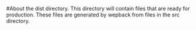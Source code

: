 #About the dist directory.
This directory will contain files that are ready for production. These files are generated by wepback from files in the src directory.